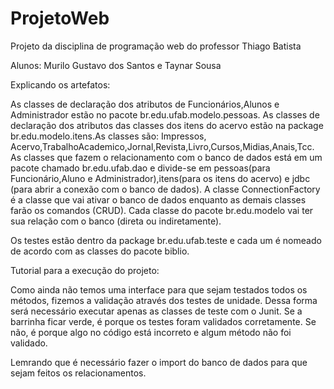 ﻿# ProjetoWeb


Projeto da disciplina de programação web do professor Thiago Batista


Alunos: Murilo Gustavo dos Santos e Taynar Sousa


Explicando os artefatos:

As classes de declaração dos atributos de Funcionários,Alunos e Administrador estão no pacote br.edu.ufab.modelo.pessoas. As classes de declaração dos atributos das classes dos itens do acervo estão na package br.edu.modelo.itens.As classes são: Impressos, Acervo,TrabalhoAcademico,Jornal,Revista,Livro,Cursos,Midias,Anais,Tcc. As classes que fazem o relacionamento com o banco de dados está em um pacote chamado br.edu.ufab.dao e divide-se em pessoas(para Funcionário,Aluno e Administrador),itens(para os itens do acervo) e jdbc (para abrir a conexão com o banco de dados). A classe ConnectionFactory é a classe que vai ativar o banco de dados enquanto as demais classes farão os comandos (CRUD). Cada classe do pacote br.edu.modelo vai ter sua relação com o banco (direta ou indiretamente). 

Os testes estão dentro da package br.edu.ufab.teste e cada um é nomeado de acordo com as classes do pacote biblio.

Tutorial para a execução do projeto:

Como ainda não temos uma interface para que sejam testados todos os métodos, fizemos a validação através dos testes de unidade. Dessa forma será necessário executar apenas as classes de teste com o Junit. Se a barrinha ficar verde, é porque os testes foram validados corretamente. Se não, é porque algo no código está incorreto e algum método não foi validado.

Lemrando que é necessário fazer o import do banco de dados para que sejam feitos os relacionamentos.